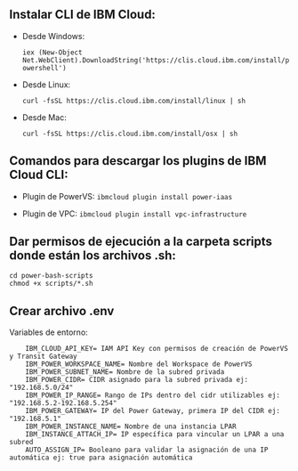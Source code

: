## Instalar CLI de IBM Cloud:
- Desde Windows: 

    `iex (New-Object Net.WebClient).DownloadString('https://clis.cloud.ibm.com/install/powershell')`

- Desde Linux: 

    `curl -fsSL https://clis.cloud.ibm.com/install/linux | sh`

- Desde Mac:

    `curl -fsSL https://clis.cloud.ibm.com/install/osx | sh`

## Comandos para descargar los plugins de IBM Cloud CLI:
- Plugin de PowerVS:
    `ibmcloud plugin install power-iaas`

- Plugin de VPC:
    `ibmcloud plugin install vpc-infrastructure`

## Dar permisos de ejecución a la carpeta scripts donde están los archivos .sh:
```
cd power-bash-scripts
chmod +x scripts/*.sh
```

## Crear archivo .env
Variables de entorno:
``` 
    IBM_CLOUD_API_KEY= IAM API Key con permisos de creación de PowerVS y Transit Gateway
    IBM_POWER_WORKSPACE_NAME= Nombre del Workspace de PowerVS
    IBM_POWER_SUBNET_NAME= Nombre de la subred privada
    IBM_POWER_CIDR= CIDR asignado para la subred privada ej: "192.168.5.0/24"
    IBM_POWER_IP_RANGE= Rango de IPs dentro del cidr utilizables ej: "192.168.5.2-192.168.5.254"
    IBM_POWER_GATEWAY= IP del Power Gateway, primera IP del CIDR ej: "192.168.5.1"
    IBM_POWER_INSTANCE_NAME= Nombre de una instancia LPAR
    IBM_INSTANCE_ATTACH_IP= IP específica para vincular un LPAR a una subred
    AUTO_ASSIGN_IP= Booleano para validar la asignación de una IP automática ej: true para asignación automática
```




